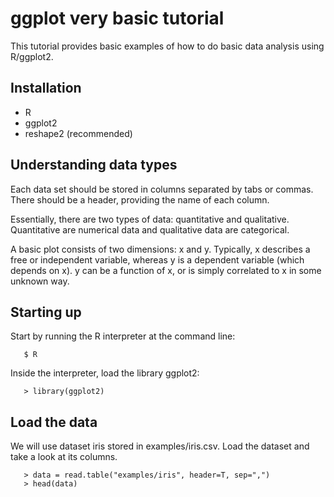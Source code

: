 # ggplot very basic tutorial

This tutorial provides basic examples of how to do basic data analysis using R/ggplot2.

## Installation

- R
- ggplot2
- reshape2 (recommended)

## Understanding data types

Each data set should be stored in columns separated by tabs or commas.  There should be a header, providing the name of each column.

Essentially, there are two types of data: quantitative and qualitative.  Quantitative are numerical data and qualitative data are categorical.

A basic plot consists of two dimensions: x and y.  Typically, x describes a free or independent variable, whereas y is a dependent variable (which depends on x).  y can be a function of x, or is simply correlated to x in some unknown way.

## Starting up

Start by running the R interpreter at the command line:
```
   $ R
```

Inside the interpreter, load the library ggplot2:
```
   > library(ggplot2)
```

## Load the data

We will use dataset iris stored in examples/iris.csv. Load the dataset and take a look at its columns.
```
   > data = read.table("examples/iris", header=T, sep=",")
   > head(data)
```
